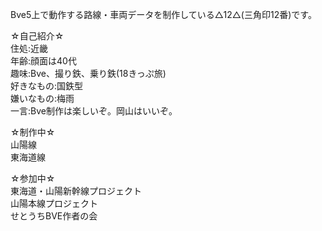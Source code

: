 Bve5上で動作する路線・車両データを制作している△12△(三角印12番)です。  
  
☆自己紹介☆  
住処:近畿  
年齢:顔面は40代  
趣味:Bve、撮り鉄、乗り鉄(18きっぷ旅)  
好きなもの:国鉄型  
嫌いなもの:梅雨  
一言:Bve制作は楽しいぞ。岡山はいいぞ。  
  
☆制作中☆  
山陽線  
東海道線  

☆参加中☆  
東海道・山陽新幹線プロジェクト  
山陽本線プロジェクト  
せとうちBVE作者の会  

<!---
sankakujirusi12/sankakujirusi12 is a ✨ special ✨ repository because its `README.md` (this file) appears on your GitHub profile.
You can click the Preview link to take a look at your changes.
--->
